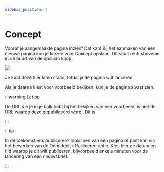 ```yaml
---
sidebar_position: 7
---
```


# Concept

Vooraf je aangemaakte pagina inzien? Dat kan! Bij het aanmaken van een nieuwe pagina kun je kiezen voor Concept opslaan. Dit staat rechtsbovenin in de buurt van de opslaan knop.

<img src="https://wiki.pageking.nl/img/content-vullen/concept.png"></img>

Je kunt deze hier laten staan, totdat je de pagina wilt lanceren.

Als je daarna kiest voor voorbeeld bekijken, kun je de pagina alvast zien.

:::warning Let op

De URL die je in je balk hebt bij het bekijken van een voorbeeld, is niet de URL waarop deze gepubliceerd wordt. Dit is

:::

:::tip

In de toekomst iets publiceren? Inplannen van een pagina of post kan via het bewerken van de Onmiddelijk Publiceren optie. Kies hier de datum en tijd waarop je dit wilt publiceren, bijvoorbeeld enkele minuten voor de lancering van een nieuwsbrief.

:::